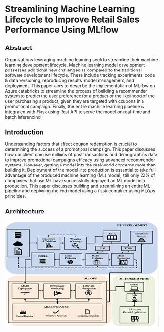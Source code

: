 # Streamlining Machine Learning Lifecycle to Improve Retail Sales Performance Using MLflow

## Abstract

Organizations leveraging machine learning seek to streamline their machine learning development lifecycle. Machine learning model development possesses additional new challenges as compared to the traditional software development lifecycle. These include tracking experiments, code & data versioning, reproducing results, model management, and deployment. This paper aims to describe the implementation of MLflow on Azure databricks to streamline the process of building a recommender system to predict the user preference for a product or the likelihood of the user purchasing a product, given they are targeted with coupons in a promotional campaign. Finally, the entire machine learning pipeline is integrated with Flask using Rest API to
serve the model on real-time and batch inferencing.

## Introduction

Understanding factors that affect coupon redemption is crucial to determining the success of a promotional campaign. This paper discusses how our client can use millions of past transactions and demographics data to improve promotional campaigns efficacy using advanced recommender systems. However, getting a model into the real-world concerns more than building it. Deployment of the model into production is essential to take full advantage of the produced machine learning (ML) model; still only 22% of companies that use ML have successfully deployed an ML model into production. This paper discusses building and streamlining an entire ML pipeline and deploying the end model using a flask container using MLOps principles.

## Architecture

<img src="others/methodology.png" alt="results" width="600" height="350"/>
